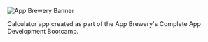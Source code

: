 ![App Brewery Banner](Documentation/AppBreweryBanner.png)

Calculator app created as part of the App Brewery's Complete App Development Bootcamp. 

